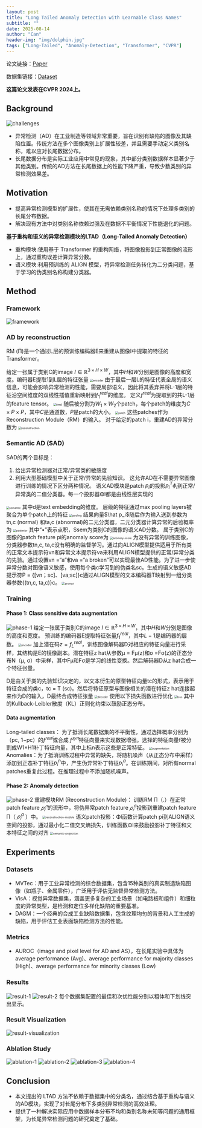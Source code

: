 ```yaml
---
layout: post
title: "Long Tailed Anomaly Detection with Learnable Class Names"
subtitle: ""
date: 2025-08-14
author: "Can"
header-img: "img/dolphin.jpg"
tags: ["Long-Tailed", "Anomaly-Detection", "Transformer", "CVPR"]
---
```


论文链接：[Paper](https://ieeexplore.ieee.org/document/10655523)

数据集链接：[Dataset](https://zenodo.org/records/10854201)

**这篇论文发表在CVPR 2024上。**

## Background
![challenges](\img\in-post\image-nkff.png)
* 异常检测（AD）在工业制造等领域非常重要，旨在识别有缺陷的图像及其缺陷位置。传统方法在多个图像类别上扩展性较差，并且需要手动定义类别名称，难以应对长尾数据分布。
* 长尾数据分布是实际工业应用中常见的现象，其中部分类别数据样本显著少于其他类别。传统的AD方法在长尾数据上的性能下降严重，导致少数类别的异常检测效果差。

## Motivation
* 提高异常检测模型的扩展性，使其在无需依赖类别名称的情况下处理多类别的长尾分布数据。
* 解决现有方法中对类别名称依赖过强及在数据不平衡情况下性能退化的问题。

**基于重构和语义的异常检测模块的LTAD（Long-Tailed Anomaly Detection）**
* 重构模块:使用基于 Transformer 的重构网络，将图像投影到正常图像的流形上，通过重构误差计算异常分数。
* 语义模块:利用预训练的 ALIGN 模型，将异常检测任务转化为二分类问题，基于学习的伪类别名称构建分类器。

## Method
### Framework
![framework](\img\in-post\image-yjgy.png)
### AD by reconstruction
RM (Π)是一个通过L层的预训练编码器E来重建从图像I中提取的特征的Transformer。

给定一张属于类别C的image $I \in \mathbb{R}^{3 \times H \times W}$，其中$H$和$W$分别是图像的高度和宽度。编码器E提取1到L层的特征张量
<img src="\img\in-post\image-bucv.png" alt="encoder" style="zoom:50%;" />
由于最后一层L的特征代表全局的语义信息，可能会影响异常检测的性能，需要局部语义，因此将其丢弃并将L-1层的特征沿空间维度的双线性插值重新映射到$f^{real}_1$的维度。
定义$f^{real}$为提取到的共L-1层的feature tensor。
<img src="\img\in-post\image-glyv.png" alt="freal" style="zoom:50%;" />
随后被分割为$W_1 \times W_2$个patch，每个patch的维度为$C \times P \times P$，其中$C$是通道数，$P$是patch的大小。
<img src="\img\in-post\image-ahmi.png" alt="patch" style="zoom:50%;" />
这些patches作为Reconstruction Module（RM）的输入。 对于给定的patch i，重建AD的异常分数为
<img src="\img\in-post\image-vcou.png" alt="reconstruction" style="zoom:50%;" />

### Semantic AD (SAD)
SAD的两个目标是：
1. 给出异常检测器对正常/异常类的敏感度
2. 利用大型基础模型中关于正常/异常的先验知识。
这允许AD在不需要异常图像进行训练的情况下区分两种情况。
语义AD模块是patch $p_i$的投影$p_i^T \phi_l$到正常/异常类的二值分类器。每一个投影器Φl都是由线性层实现的
<img src="\img\in-post\image-oonq.png" alt="semantic" style="zoom:50%;" />
其中d是text embedding的维度。
层级的特征通过max pooling layers被聚合为单个patch上的特征
<img src="\img\in-post\image-mqcd.png" alt="pooling" style="zoom:50%;" />
结果向量$\hat p_i$随后作为输入送到参数为tn,c (normal) 和ta,c (abnormal)的二元分类器，二元分类器计算异常的后验概率为
<img src="\img\in-post\image-nlwl.png" alt="posterior" style="zoom:50%;" />
其中“•”表示点积，Ssem为类别C的图像的语义AD分数。 属于类别C的图像的patch feature pi的anomaly score为
<img src="\img\in-post\image-wzsj.png" alt="anomaly-score" style="zoom:50%;" />
为没有异常的训练图像，分类器参数tn,c, ta,c没有明确的监督学习。通过向ALIGN模型提供适用于所有类的正常文本提示符vn和异常文本提示符va来利用ALIGN模型提供的正常/异常分类的先验。通过设置vn =“a”和va =“a broken”可以实现最佳AD性能。为了进一步使异常分数对图像语义敏感，使用每个类c学习到的伪类名sc。生成的语义敏感AD提示符P = {[vn；sc]、[va;sc]}c通过ALIGN模型的文本编码器T映射到一组分类器参数{(tn,c, ta,c)}c。
<img src="\img\in-post\image-zics.png" alt="prompt" style="zoom:50%;" />

### Training
#### Phase 1: Class sensitive data augmentation
![phase-1](\img\in-post\image-ckdg.png)
给定一张属于类别C的image $I \in \mathbb{R}^{3 \times H \times W}$，其中$H$和$W$分别是图像的高度和宽度。
预训练的编码器E提取特征张量$f^{real}_1$，其中$L-1$是编码器的层数。
<img src="\img\in-post\image-glyv.png" alt="encoder" style="zoom:50%;" />
加上潜在码$z=f^{real}_L$，训练图像解码器D对相应的特征向量进行采样，其结构是E的镜像副本。潜在特征z hat从参数μ = Fμ(z)和σ =Fσ(z)的正态分布N（μ, σ）中采样，其中Fμ和Fσ是学习的线性变换。然后解码器D从z hat合成一个特征张量。

D是由关于类的先验知识决定的，以文本衍生的原型特征向量tc的形式，表示用于特征合成的类c，tc = T (sc)。然后将特征原型与图像相关的潜在特征z hat连接起来作为D的输入，D最终合成特征张量
<img src="\img\in-post\image-uwye.png" alt="decoder" style="zoom:50%;" />
使用以下损失函数进行优化
<img src="\img\in-post\image-reeq.png" alt="loss" style="zoom:50%;" />
其中的Kullback-Leibler散度（KL）正则化约束以鼓励正态分布。
#### Data augmentation
Long-tailed classes： 为了抵消长尾数据集的不平衡性，通过选择概率分别为（pc, 1−pc）的$f^{𝑟𝑒𝑎𝑙}$或合成 $f^{𝑠𝑦𝑛}$特征向量来实现数据增强。选择的特征向量f被分割成W1×H1补丁特征向量，其中上标n表示这些是正常特征。
<img src="\img\in-post\image-wdjf.png" alt="augmentation" style="zoom:50%;" />
Anomalies：为了抵消训练过程中异常的缺失，将随机噪声（从正态分布中采样）添加到正态补丁特征$p_i^n$中，产生伪异常补丁特征$p_i^a$。在训练期间，对所有normal patches重复此过程。在推理过程中不添加随机噪声。
#### Phase 2: Anomaly detection
![phase-2](\img\in-post\image-qekm.png)
重建模块RM (Reconstruction Module)： 训练RM Π（.）在正常patch feature $𝑝_𝑖^𝑛$的流形中，将伪异常patch feature $𝑝_𝑖^a$投影到重建patch feature Π（ $𝑝_𝑖^a$ ）中。
<img src="\img\in-post\image-alya.png" alt="reconstruction-module" style="zoom:50%;" />
语义patch投影：Φl函数计算patch pi到ALIGN语义空间的投影，通过最小化二值交叉熵损失，训练函数Φl来鼓励投影补丁特征和文本特征之间的对齐
<img src="\img\in-post\image-hjfk.png" alt="semantic-projection" style="zoom:50%;" />

## Experiments
### Datasets
* MVTec：用于工业异常检测的综合数据集，包含15种类别的真实制造缺陷图像（如瓶子、金属零件），广泛用于评估无监督异常检测方法。
* VisA：视觉异常数据集，涵盖更多复杂的工业场景（如电路板和组件）和细粒度的异常类型，是检测和定位多样化缺陷的重要基准。
* DAGM：一个经典的合成工业缺陷数据集，包含纹理均匀的背景和人工生成的缺陷，用于评估工业表面缺陷检测方法的性能。
### Metrics
* AUROC（image and pixel level for AD and AS），在长尾实验中具体为average performance (Avg)、average performance for majority classes (High)、average performance for minority classes (Low)
### Results
![result-1](\img\in-post\image-acsr.png)
![result-2](\img\in-post\image-jipt.png)
每个数据集配置的最佳和次优性能分别以粗体和下划线突出显示。
### Result Visualization
![result-visualization](\img\in-post\image-mnre.png)
### Ablation Study
![ablation-1](\img\in-post\image-dtrc.png)
![ablation-2](\img\in-post\image-ohnt.png)
![ablation-3](\img\in-post\image-dqvm.png)
![ablation-4](\img\in-post\image-wevj.png)
## Conclusion
* 本文提出的 LTAD 方法不依赖于数据集中的分类名，通过结合基于重构与语义的AD模块，实现了对长尾分布下多类别异常检测的高效处理。
* 提供了一种解决实际应用中数据样本分布不均和类别名称未知等问题的通用框架，为长尾异常检测问题的研究奠定了基础。
